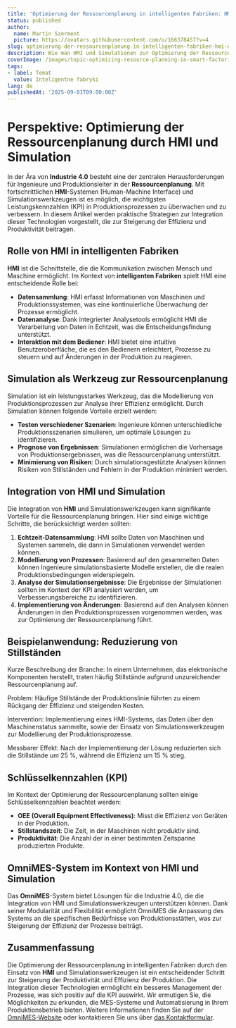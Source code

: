 ```yaml
---
title: 'Optimierung der Ressourcenplanung in intelligenten Fabriken: HMI und Simulation'
status: published
author:
  name: Martin Szerment
  picture: https://avatars.githubusercontent.com/u/166378457?v=4
slug: optimierung-der-ressourcenplanung-in-intelligenten-fabriken-hmi-und-simulation
description: Wie man HMI und Simulationen zur Optimierung der Ressourcenplanung in intelligenten Fabriken und zur Verbesserung der Produktions-KPIs nutzt.
coverImage: /images/topic-optimizing-resource-planning-in-smart-factories-leveraging-hmi-interfaces-and-simulation-for-enhanced-production-k.png
tags:
- label: Temat
  value: Inteligentne fabryki
lang: de
publishedAt: '2025-09-01T09:00:00Z'
---
```

# Perspektive: Optimierung der Ressourcenplanung durch HMI und Simulation

In der Ära von **Industrie 4.0** besteht eine der zentralen Herausforderungen für Ingenieure und Produktionsleiter in der **Ressourcenplanung**. Mit fortschrittlichen **HMI**-Systemen (Human-Machine Interface) und Simulationswerkzeugen ist es möglich, die wichtigsten Leistungskennzahlen (KPI) in Produktionsprozessen zu überwachen und zu verbessern. In diesem Artikel werden praktische Strategien zur Integration dieser Technologien vorgestellt, die zur Steigerung der Effizienz und Produktivität beitragen.

## Rolle von HMI in intelligenten Fabriken

**HMI** ist die Schnittstelle, die die Kommunikation zwischen Mensch und Maschine ermöglicht. Im Kontext von **intelligenten Fabriken** spielt HMI eine entscheidende Rolle bei:

- **Datensammlung**: HMI erfasst Informationen von Maschinen und Produktionssystemen, was eine kontinuierliche Überwachung der Prozesse ermöglicht.
- **Datenanalyse**: Dank integrierter Analysetools ermöglicht HMI die Verarbeitung von Daten in Echtzeit, was die Entscheidungsfindung unterstützt.
- **Interaktion mit dem Bediener**: HMI bietet eine intuitive Benutzeroberfläche, die es den Bedienern erleichtert, Prozesse zu steuern und auf Änderungen in der Produktion zu reagieren.

## Simulation als Werkzeug zur Ressourcenplanung

Simulation ist ein leistungsstarkes Werkzeug, das die Modellierung von Produktionsprozessen zur Analyse ihrer Effizienz ermöglicht. Durch Simulation können folgende Vorteile erzielt werden:

- **Testen verschiedener Szenarien**: Ingenieure können unterschiedliche Produktionsszenarien simulieren, um optimale Lösungen zu identifizieren.
- **Prognose von Ergebnissen**: Simulationen ermöglichen die Vorhersage von Produktionsergebnissen, was die Ressourcenplanung unterstützt.
- **Minimierung von Risiken**: Durch simulationsgestützte Analysen können Risiken von Stillständen und Fehlern in der Produktion minimiert werden.

## Integration von HMI und Simulation

Die Integration von **HMI** und Simulationswerkzeugen kann signifikante Vorteile für die Ressourcenplanung bringen. Hier sind einige wichtige Schritte, die berücksichtigt werden sollten:

1. **Echtzeit-Datensammlung**: HMI sollte Daten von Maschinen und Systemen sammeln, die dann in Simulationen verwendet werden können.
2. **Modellierung von Prozessen**: Basierend auf den gesammelten Daten können Ingenieure simulationsbasierte Modelle erstellen, die die realen Produktionsbedingungen widerspiegeln.
3. **Analyse der Simulationsergebnisse**: Die Ergebnisse der Simulationen sollten im Kontext der KPI analysiert werden, um Verbesserungsbereiche zu identifizieren.
4. **Implementierung von Änderungen**: Basierend auf den Analysen können Änderungen in den Produktionsprozessen vorgenommen werden, was zur Optimierung der Ressourcenplanung führt.

## Beispielanwendung: Reduzierung von Stillständen

Kurze Beschreibung der Branche: In einem Unternehmen, das elektronische Komponenten herstellt, traten häufig Stillstände aufgrund unzureichender Ressourcenplanung auf.

Problem: Häufige Stillstände der Produktionslinie führten zu einem Rückgang der Effizienz und steigenden Kosten.

Intervention: Implementierung eines HMI-Systems, das Daten über den Maschinenstatus sammelte, sowie der Einsatz von Simulationswerkzeugen zur Modellierung der Produktionsprozesse.

Messbarer Effekt: Nach der Implementierung der Lösung reduzierten sich die Stillstände um 25 %, während die Effizienz um 15 % stieg.

## Schlüsselkennzahlen (KPI)

Im Kontext der Optimierung der Ressourcenplanung sollten einige Schlüsselkennzahlen beachtet werden:

- **OEE (Overall Equipment Effectiveness)**: Misst die Effizienz von Geräten in der Produktion.
- **Stillstandszeit**: Die Zeit, in der Maschinen nicht produktiv sind.
- **Produktivität**: Die Anzahl der in einer bestimmten Zeitspanne produzierten Produkte.

## OmniMES-System im Kontext von HMI und Simulation

Das **OmniMES**-System bietet Lösungen für die Industrie 4.0, die die Integration von HMI und Simulationswerkzeugen unterstützen können. Dank seiner Modularität und Flexibilität ermöglicht OmniMES die Anpassung des Systems an die spezifischen Bedürfnisse von Produktionsstätten, was zur Steigerung der Effizienz der Prozesse beiträgt.

## Zusammenfassung

Die Optimierung der Ressourcenplanung in intelligenten Fabriken durch den Einsatz von **HMI** und Simulationswerkzeugen ist ein entscheidender Schritt zur Steigerung der Produktivität und Effizienz der Produktion. Die Integration dieser Technologien ermöglicht ein besseres Management der Prozesse, was sich positiv auf die KPI auswirkt. Wir ermutigen Sie, die Möglichkeiten zu erkunden, die MES-Systeme und Automatisierung in Ihrem Produktionsbetrieb bieten. Weitere Informationen finden Sie auf der [OmniMES-Website](https://www.omnimes.com/de/projekt) oder kontaktieren Sie uns über [das Kontaktformular](https://www.omnimes.com/de/kontakt).
